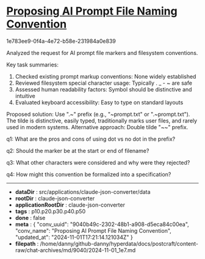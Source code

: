 # [Proposing AI Prompt File Naming Convention](https://claude.ai/chat/9040b49c-2302-48b1-a908-d5eca84c00ea)

1e783ee9-0f4a-4e72-b58e-231984a0e839

 Analyzed the request for AI prompt file markers and filesystem conventions.

Key task summaries:
1. Checked existing prompt markup conventions: None widely established
2. Reviewed filesystem special character usage: Typically . _ - ~ are safe
3. Assessed human readability factors: Symbol should be distinctive and intuitive
4. Evaluated keyboard accessibility: Easy to type on standard layouts

Proposed solution:
Use ".~" prefix (e.g., "~prompt.txt" or ".~prompt.txt"). The tilde is distinctive, easily typed, traditionally marks user files, and rarely used in modern systems. Alternative approach: Double tilde "~~" prefix.

q1: What are the pros and cons of using dot vs no dot in the prefix?

q2: Should the marker be at the start or end of filename?

q3: What other characters were considered and why were they rejected?

q4: How might this convention be formalized into a specification?

---

* **dataDir** : src/applications/claude-json-converter/data
* **rootDir** : claude-json-converter
* **applicationRootDir** : claude-json-converter
* **tags** : p10.p20.p30.p40.p50
* **done** : false
* **meta** : {
  "conv_uuid": "9040b49c-2302-48b1-a908-d5eca84c00ea",
  "conv_name": "Proposing AI Prompt File Naming Convention",
  "updated_at": "2024-11-01T17:21:14.121034Z"
}
* **filepath** : /home/danny/github-danny/hyperdata/docs/postcraft/content-raw/chat-archives/md/9040/2024-11-01_1e7.md